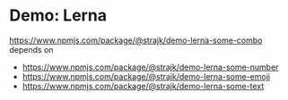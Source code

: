 # Demo: Lerna

https://www.npmjs.com/package/@strajk/demo-lerna-some-combo depends on

- https://www.npmjs.com/package/@strajk/demo-lerna-some-number
- https://www.npmjs.com/package/@strajk/demo-lerna-some-emoji
- https://www.npmjs.com/package/@strajk/demo-lerna-some-text
